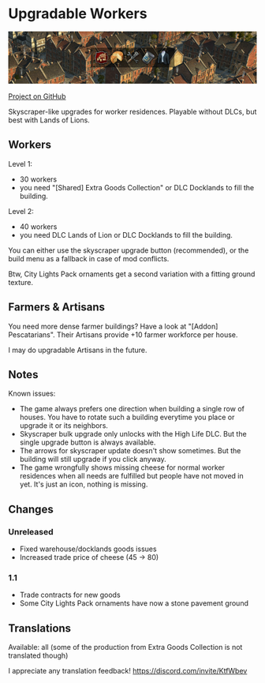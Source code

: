 # Upgradable Workers

![](./banner.png)

[Project on GitHub](https://github.com/jakobharder/anno-1800-jakobs-mods)

Skyscraper-like upgrades for worker residences. Playable without DLCs, but best with Lands of Lions.

## Workers

Level 1:
- 30 workers
- you need "[Shared] Extra Goods Collection" or DLC Docklands to fill the building.

Level 2:
- 40 workers
- you need DLC Lands of Lion or DLC Docklands to fill the building.

You can either use the skyscraper upgrade button (recommended), or the build menu as a fallback in case of mod conflicts.

Btw, City Lights Pack ornaments get a second variation with a fitting ground texture.

## Farmers & Artisans

You need more dense farmer buildings? Have a look at "[Addon] Pescatarians". Their Artisans provide +10 farmer workforce per house.

I may do upgradable Artisans in the future.

## Notes

Known issues:

- The game always prefers one direction when building a single row of houses. You have to rotate such a building everytime you place or upgrade it or its neighbors.
- Skyscraper bulk upgrade only unlocks with the High Life DLC. But the single upgrade button is always available.
- The arrows for skyscraper update doesn't show sometimes. But the building will still upgrade if you click anyway.
- The game wrongfully shows missing cheese for normal worker residences when all needs are fulfilled but people have not moved in yet. It's just an icon, nothing is missing.

## Changes

### Unreleased

- Fixed warehouse/docklands goods issues
- Increased trade price of cheese (45 -> 80)

### 1.1

- Trade contracts for new goods
- Some City Lights Pack ornaments have now a stone pavement ground 

## Translations

Available: all (some of the production from Extra Goods Collection is not translated though)

I appreciate any translation feedback! https://discord.com/invite/KtfWbev
